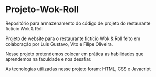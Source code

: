 # Projeto-Wok-Roll
Repositório para armazenamento do código de projeto do restaurante fictício Wok &amp; Roll

Projeto de website para o restaurante fictício Wok & Roll feito em colaboração por Luis Gustavo, Vito e Filipe Oliveira.

Nesse projeto pretendemos colocar em prática as habilidades que aprendemos na faculdade e nos desafiar.

As tecnologias utilizadas nesse projeto foram: HTML, CSS e Javacript